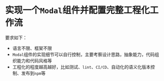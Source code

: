 # 实现一个`Modal`组件并配置完整工程化工作流

要求如下：
- 语言不限、框架不限
- `Modal`组件的实现细节可以自行控制，主要考察设计思路，抽象能力，代码组织能力和代码风格等
- 工程化的程度越高越好，比如测试、`lint`、`CI/CD`、自动化的语义化版本控制、发布到`npm`等